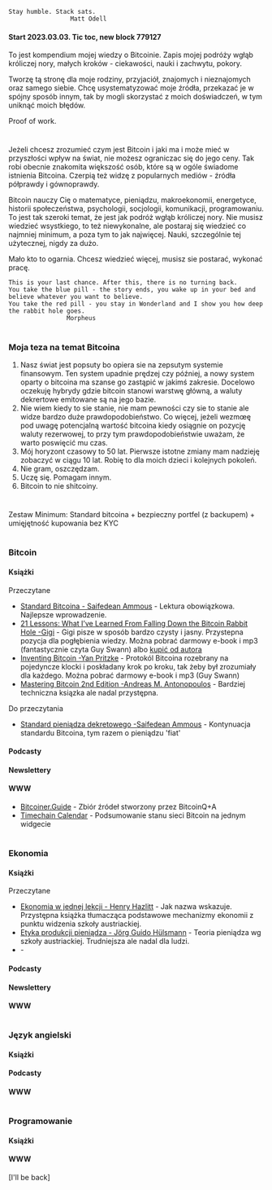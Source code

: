 
```
Stay humble. Stack sats.
                 Matt Odell
```

 
#### Start 2023.03.03. Tic toc, new block 779127

To jest kompendium mojej wiedzy o Bitcoinie. Zapis mojej podróży wgłąb króliczej nory, małych kroków - ciekawości, nauki i zachwytu, pokory.

Tworzę tą stronę dla moje rodziny, przyjaciół, znajomych i nieznajomych oraz samego siebie. Chcę usystematyzować moje źródła, przekazać je w spójny sposób innym, tak by mogli skorzystać z moich doświadczeń, w tym uniknąć moich błędów.

Proof of work.

#
Jeżeli chcesz zrozumieć czym jest Bitcoin i jaki ma i może mieć w przyszłości wpływ na świat, nie możesz ograniczac się do jego ceny. Tak robi obecnie znakomita większość osób, które są w ogóle świadome istnienia Bitcoina. Czerpią też widzę z popularnych mediów - źródła półprawdy i gównoprawdy. 

Bitcoin nauczy Cię o matematyce, pieniądzu, makroekonomii, energetyce, historii społeczeństwa, psychologii, socjologii, komunikacji, programowaniu. To jest tak szeroki temat, że jest jak podróż wgłąb króliczej nory. Nie musisz wiedzieć wsystkiego, to też niewykonalne, ale postaraj się wiedzieć co najmniej minimum, a poza tym to jak najwięcej. Nauki, szczególnie tej użytecznej, nigdy za dużo.

Mało kto to ogarnia. Chcesz wiedzieć więcej, musisz sie postarać, wykonać pracę.

```
This is your last chance. After this, there is no turning back. 
You take the blue pill - the story ends, you wake up in your bed and believe whatever you want to believe. 
You take the red pill - you stay in Wonderland and I show you how deep the rabbit hole goes.
                Morpheus
```
#
### Moja teza na temat Bitcoina
1. Nasz świat jest popsuty bo opiera sie na zepsutym systemie finansowym. Ten system upadnie prędzej czy później, a nowy system oparty o bitcoina ma szanse go zastąpić w jakimś zakresie. Docelowo oczekuję hybrydy gdzie bitcoin stanowi warstwę główną, a waluty dekrertowe emitowane są na jego bazie.
2. Nie wiem kiedy to sie stanie, nie mam pewności czy sie to stanie ale widze bardzo duże prawdopodobieństwo. Co więcej, jeżeli wezmœę pod uwagę potencjalną wartość bitcoina kiedy osiągnie on pozycję waluty rezerwowej, to przy tym prawdopodobieństwie uważam, że warto poswięcić mu czas. 
3. Mój horyzont czasowy to 50 lat. Pierwsze istotne zmiany mam nadzieję zobaczyć w ciągu 10 lat. Robię to dla moich dzieci i kolejnych pokoleń.
4. Nie gram, oszczędzam.
5. Uczę się. Pomagam innym.
6. Bitcoin to nie shitcoiny.


#
Zestaw Minimum: Standard bitcoina + bezpieczny portfel (z backupem) + umięjętność kupowania bez KYC

#
### Bitcoin
#### Książki
Przeczytane
* [Standard Bitcoina - Saifedean Ammous](https://www.ceneo.pl/99071515#) - Lektura obowiązkowa. Najlepsze wprowadzenie.
* [21 Lessons: What I’ve Learned From Falling Down the Bitcoin Rabbit Hole -Gigi](https://www.swanbitcoin.com/21lessons/) - Gigi pisze w sposób bardzo czysty i jasny. Przystepna pozycja dla pogłębienia wiedzy. Można pobrać darmowy e-book i mp3 (fantastycznie czyta Guy Swann) albo [kupić od autora](https://dergigi.com/)
* [Inventing Bitcoin -Yan Pritzke](https://www.swanbitcoin.com/inventing-bitcoin/) - Protokól Bitcoina rozebrany na pojedyncze klocki i poskładany krok po kroku, tak żeby był zrozumiały dla każdego. Można pobrać darmowy e-book i mp3 (Guy Swann)
* [Mastering Bitcoin 2nd Edition -Andreas M. Antonopoulos](https://github.com/bitcoinbook/bitcoinbook) - Bardziej techniczna ksiązka ale nadal przystępna. 

Do przeczytania
* [Standard pieniądza dekretowego -Saifedean Ammous](https://www.ceneo.pl/99071515#) - Kontynuacja standardu Bitcoina, tym razem o pieniądzu 'fiat'

#### Podcasty
#### Newslettery
#### WWW
* [Bitcoiner.Guide](https://bitcoiner.guide/) - Zbiór źródeł stworzony przez BitcoinQ+A
* [Timechain Calendar](https://timechaincalendar.com/) - Podsumowanie stanu sieci Bitcoin na jednym widgecie

### 

#
### Ekonomia
#### Książki
Przeczytane
* [Ekonomia w jednej lekcji - Henry Hazlitt](https://www.mises.sklep.pl/ksiazki/26-ekonomia-w-jednej-lekcji-oprawa-twarda.html) - Jak nazwa wskazuje. Przystępna książka tłumacząca podstawowe mechanizmy ekonomii z punktu widzenia szkoły austriackiej.
* [Etyka produkcji pieniądza - Jörg Guido Hülsmann](https://www.mises.sklep.pl/ksiazki/39-etyka-produkcji-pieniadza-jorg-guido-hulsmann.html) - Teoria pieniądza wg szkoły austriackiej. Trudniejsza ale nadal dla ludzi.
* []() - 

#### Podcasty
#### Newslettery
#### WWW

#
### Język angielski
#### Książki
#### Podcasty
#### WWW
#
### Programowanie
#### Książki
#### WWW


[I'll be back]
